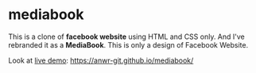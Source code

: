 # mediabook
This is a clone of **facebook website** using HTML and CSS only. And I've rebranded it as a **MediaBook**. This is only a design of Facebook Website.

Look at [live demo](https://anwr-git.github.io/mediabook/): https://anwr-git.github.io/mediabook/
